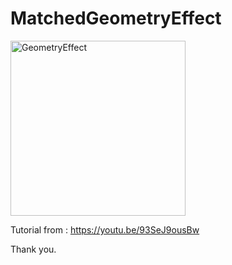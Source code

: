 # MatchedGeometryEffect

<img width="280" alt="GeometryEffect" src="https://user-images.githubusercontent.com/3993516/123180251-1f0c4900-d4b5-11eb-84d0-bdd7405cac88.png">

Tutorial from : https://youtu.be/93SeJ9ousBw

Thank you.
